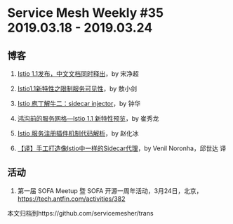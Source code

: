 # Service Mesh Weekly #35 2019.03.18 - 2019.03.24

## 博客

1. [Istio 1.1发布，中文文档同时释出](http://www.servicemesher.com/blog/istio-11/)，by 宋净超

2. [Istio1.1新特性之限制服务可见性](http://www.servicemesher.com/blog/istio-service-visibility/)，by 敖小剑

3. [Istio 庖丁解牛二：sidecar injector](http://www.servicemesher.com/blog/istio-analysis-2/)，by 钟华

4. [鸿沟前的服务网格—Istio 1.1 新特性预览](http://www.servicemesher.com/blog/service-mesh-and-chasm/)，by 崔秀龙

5. [Istio 服务注册插件机制代码解析](http://www.servicemesher.com/blog/istio-pilot-service-registry-code-analysis/)，by 赵化冰

6. [【译】手工打造像Istio中一样的Sidecar代理](http://www.servicemesher.com/blog/hand-crafting-a-sidecar-proxy-like-istio/)，by Venil Noronha，邱世达 译


## 活动

1. 第一届 SOFA Meetup 暨 SOFA 开源一周年活动，3月24日，北京，https://tech.antfin.com/activities/382

本文归档到https://github.com/servicemesher/trans
